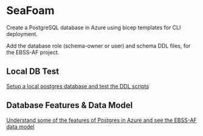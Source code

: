 # SeaFoam
Create a PostgreSQL database in Azure using bicep templates for CLI deployment.

Add the database role (schema-owner or user) and schema DDL files, for the EBSS-AF project.

## Local DB Test
[Setup a local postgres database and test the DDL scripts](postgres_localdb.md)

## Database Features & Data Model
[Understand some of the features of Postgres in Azure and see the EBSS-AF data model](database.md)


